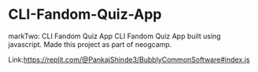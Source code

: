 # CLI-Fandom-Quiz-App
markTwo: CLI Fandom Quiz App
CLI Fandom Quiz App built using javascript. Made this project as part of neogcamp.

Link:https://replit.com/@PankajShinde3/BubblyCommonSoftware#index.js

